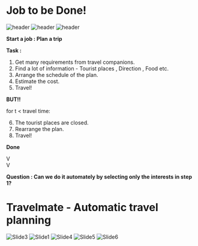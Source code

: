# Job to be Done!
![header](https://img.shields.io/badge/-Creative-blue) ![header](https://img.shields.io/badge/-Diagram-blue) ![header](https://img.shields.io/badge/-Business--Model-blue)  
  
<B>Start a job : Plan a trip</B>   
  
<B>Task : </B>  
1. Get many requirements from travel companions.
2. Find a lot of information - Tourist places , Direction , Food etc.
3. Arrange the schedule of the plan.
4. Estimate the cost.
5. Travel! 
    
<b>BUT!!</b>

for t < travel time:  

6. The tourist places are closed.
7. Rearrange the plan.
8. Travel!  

<b>Done</b>  
  
V  
V  
  
<b>Question : Can we do it automately by selecting only the interests in step 1?</b>

# Travelmate - Automatic travel planning
![Slide3](https://user-images.githubusercontent.com/51535964/119981683-1b85bf00-bfe8-11eb-9e31-ae4f8f3244c4.JPG)
![Slide1](https://user-images.githubusercontent.com/51535964/119959815-8e823c00-bfce-11eb-9c92-6c0f3b6fa9f9.JPG)
![Slide4](https://user-images.githubusercontent.com/51535964/119982314-de6dfc80-bfe8-11eb-9a77-3ec9b6ec17f7.JPG)
![Slide5](https://user-images.githubusercontent.com/51535964/119982319-e168ed00-bfe8-11eb-96e5-2481e938df15.JPG)
![Slide6](https://user-images.githubusercontent.com/51535964/119982321-e2018380-bfe8-11eb-8194-6748309d26e6.JPG)


